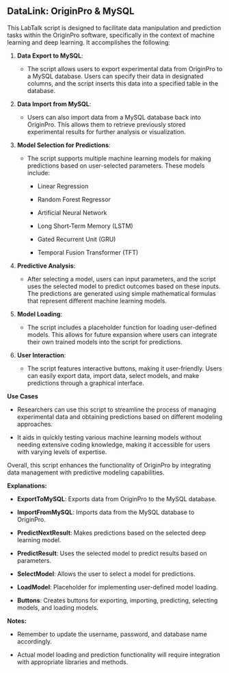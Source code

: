 ## DataLink: OriginPro & MySQL

This LabTalk script is designed to facilitate data manipulation and
prediction tasks within the OriginPro software, specifically in the
context of machine learning and deep learning. It accomplishes the
following:

1.  **Data Export to MySQL**:

    - The script allows users to export experimental data from OriginPro
      to a MySQL database. Users can specify their data in designated
      columns, and the script inserts this data into a specified table
      in the database.

2.  **Data Import from MySQL**:

    - Users can also import data from a MySQL database back into
      OriginPro. This allows them to retrieve previously stored
      experimental results for further analysis or visualization.

3.  **Model Selection for Predictions**:

    - The script supports multiple machine learning models for making
      predictions based on user-selected parameters. These models
      include:

      - Linear Regression

      - Random Forest Regressor

      - Artificial Neural Network

      - Long Short-Term Memory (LSTM)

      - Gated Recurrent Unit (GRU)

      - Temporal Fusion Transformer (TFT)

4.  **Predictive Analysis**:

    - After selecting a model, users can input parameters, and the
      script uses the selected model to predict outcomes based on these
      inputs. The predictions are generated using simple mathematical
      formulas that represent different machine learning models.

5.  **Model Loading**:

    - The script includes a placeholder function for loading
      user-defined models. This allows for future expansion where users
      can integrate their own trained models into the script for
      predictions.

6.  **User Interaction**:

    - The script features interactive buttons, making it user-friendly.
      Users can easily export data, import data, select models, and make
      predictions through a graphical interface.

**Use Cases**

- Researchers can use this script to streamline the process of managing
  experimental data and obtaining predictions based on different
  modeling approaches.

- It aids in quickly testing various machine learning models without
  needing extensive coding knowledge, making it accessible for users
  with varying levels of expertise.

Overall, this script enhances the functionality of OriginPro by
integrating data management with predictive modeling capabilities.

**Explanations:**

- **ExportToMySQL**: Exports data from OriginPro to the MySQL database.

- **ImportFromMySQL**: Imports data from the MySQL database to
  OriginPro.

- **PredictNextResult**: Makes predictions based on the selected deep
  learning model.

- **PredictResult**: Uses the selected model to predict results based on
  parameters.

- **SelectModel**: Allows the user to select a model for predictions.

- **LoadModel**: Placeholder for implementing user-defined model
  loading.

- **Buttons**: Creates buttons for exporting, importing, predicting,
  selecting models, and loading models.

**Notes:**

- Remember to update the username, password, and database name
  accordingly.

- Actual model loading and prediction functionality will require
  integration with appropriate libraries and methods.

